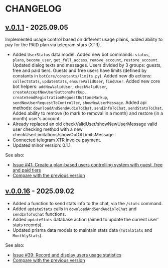 <!--
 @since 2025.09.02
 @changed 2025.09.05, 02:45
-->

# CHANGELOG

## [v.0.1.1](https://github.com/lilliputten/tubecaster-telegram-bot/releases/tag/v.0.1.1) - 2025.09.05

Implemented usage control based on different usage plains, added ability to pay for the PAID plan via telegram stars (XTR).

- Added `UserStatus` data model. Added new bot commands: `status`, `plans`, `become_user`, `get_full_access`, `remove_account`, `restore_account`. Updated dialog texts and messages. Users divided by 3 groups: guests, free and paid tiers. Guests and free users have limits (defined by constants in `botCore/constants/limits.py`). Added new db actions: `collectStats`, `updateStats`, `ensureValidUser`, `findUser`. Added new core bot helpers: `addNewValidUser`, `checkValidUser`, `createAcceptNewUserButtonsMarkup`, `createSendRegistrationReguestButtonsMarkup`, `sendNewUserRequestToController`, `showNewUserMessage`. Added api methods: `downloadAndSendAudioToChat`, `sendInfoToChat`, `sendStatsToChat`. Added ability to remove (to mark to removal in a month) and restore (in a month) user's account.
- Already replaced an old checkValidUser/showNewUserMessage valid user checking method with a new checkUserLimitations/showOutOfLimitsMessage.
- Connected telegram XTR invoice payment.
- Updated minor version: 0.1.1.

See also:

- [Issue #41: Create a plan-based users controlling system with guest, free and paid tiers](https://github.com/lilliputten/tubecaster-telegram-bot/issues/41)
- [Compare with the previous version](https://github.com/lilliputten/tubecaster-telegram-bot/compare/v.0.0.16...v.0.1.1)

## [v.0.0.16](https://github.com/lilliputten/tubecaster-telegram-bot/releases/tag/v.0.0.16) - 2025.09.02

- Added a function to send stats info to the chat, via the `/stats` command.
- Added `updateStats` calls in `downloadAndSendAudioToChat` and `sendInfoToChat` functions.
- Added `updateStats` database action (aimed to update the current user' stats records).
- Updated prisma data models to maintain stats data (`TotalStats` and `MonthlyStats`).

See also:

- [Issue #39: Record and display users usage statistics](https://github.com/lilliputten/tubecaster-telegram-bot/issues/39)
- [Compare with the previous version](https://github.com/lilliputten/tubecaster-telegram-bot/compare/v.0.0.15...v.0.0.16)
